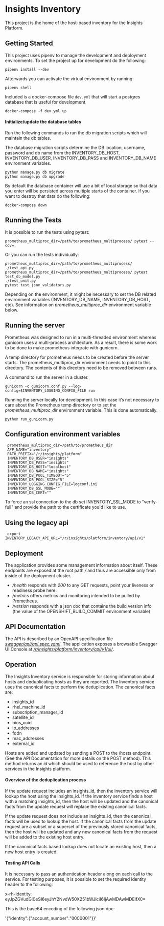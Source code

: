 # Insights Inventory

This project is the home of the host-based inventory for the Insights Platform.

## Getting Started

This project uses pipenv to manage the development and deployment environments.
To set the project up for development do the following:

```
pipenv install --dev
```

Afterwards you can activate the virtual environment by running:

```
pipenv shell
```

Included is a docker-compose file `dev.yml` that will start a postgres database that is
useful for development.

```
docker-compose -f dev.yml up
```

#### Initialize/update the database tables

Run the following commands to run the db migration scripts which will
maintain the db tables.

The database migration scripts determine the DB location, username,
password and db name from the INVENTORY_DB_HOST, INVENTORY_DB_USER,
INVENTORY_DB_PASS and INVENTORY_DB_NAME environment variables.
```
python manage.py db migrate
python manage.py db upgrade
```

By default the database container will use a bit of local storage so that data
you enter will be persisted across multiple starts of the container.  If you
want to destroy that data do the following:

```
docker-compose down
```

## Running the Tests

It is possible to run the tests using pytest:

```
prometheus_multiproc_dir=/path/to/prometheus_multiprocess/ pytest --cov=.
```

Or you can run the tests individually:

```
prometheus_multiproc_dir=/path/to/prometheus_multiprocess/ ./test_api.py
prometheus_multiproc_dir=/path/to/prometheus_multiprocess/ pytest test_db_model.py
./test_unit.py
pytest test_json_validators.py
```

Depending on the environment, it might be necessary to set the DB related environment
variables (INVENTORY_DB_NAME, INVENTORY_DB_HOST, etc).  See information on
_prometheus_multiproc_dir_ environment variable below.

## Running the server

Prometheus was designed to run in a multi-threaded
environment whereas gunicorn uses a multi-process
architecture.  As a result, there is some work
to be done to make prometheus integrate with
gunicorn.

A temp directory for prometheus needs to be created
before the server starts.  The prometheus_multiproc_dir
environment needs to point to this directory.  The
contents of this directory need to be removed between
runs.

A command to run the server in a cluster.

```
gunicorn -c gunicorn.conf.py --log-config=$INVENTORY_LOGGING_CONFIG_FILE run
```

Running the server locally for development. In this case it’s not necessary to
care about the Prometheus temp directory or to set the
_prometheus_multiproc_dir_ environment variable. This is done automatically.

```
python run_gunicorn.py 
```


## Configuration environment variables

```
 prometheus_multiproc_dir=/path/to/prometheus_dir
 APP_NAME="inventory"
 PATH_PREFIX="/r/insights/platform"
 INVENTORY_DB_USER="insights"
 INVENTORY_DB_PASS="insights"
 INVENTORY_DB_HOST="localhost"
 INVENTORY_DB_NAME="insights"
 INVENTORY_DB_POOL_TIMEOUT="5"
 INVENTORY_DB_POOL_SIZE="5"
 INVENTORY_LOGGING_CONFIG_FILE=logconf.ini
 INVENTORY_DB_SSL_MODE=""
 INVENTORY_DB_CERT=""
```

To force an ssl connection to the db set INVENTORY_SSL_MODE to "verify-full"
and provide the path to the certificate you'd like to use.

## Using the legacy api

```
 export INVENTORY_LEGACY_API_URL="/r/insights/platform/inventory/api/v1"
```


## Deployment

The application provides some management information about itself. These
endpoints are exposed at the root path _/_ and thus are accessible only
from inside of the deployment cluster.

* _/health_ responds with _200_ to any GET requests, point your liveness
  or readiness probe here.
* _/metrics_ offers metrics and monitoring intended to be pulled by
  [Prometheus](https://prometheus.io). 
* _/version_ responds with a json doc that contains the build version info
  (the value of the OPENSHIFT_BUILD_COMMIT environment variable)

## API Documentation

The API is described by an OpenAPI specification file
[_swagger/api/api.spec.yaml_](swagger/api.spec.yaml). The application exposes
a browsable Swagger UI Console at
[_/r/insights/platform/inventory/api/v1/ui/_](http://localhost:8080/r/insights/platform/inventory/api/v1/ui/).

## Operation

The Insights Inventory service is responsible for storing information
about hosts and deduplicating hosts as they are reported.  The
Inventory service uses the canonical facts to perform the deduplication.
The canonical facts are:
* insights_id
* rhel_machine_id
* subscription_manager_id
* satellite_id
* bios_uuid
* ip_addresses
* fqdn
* mac_addresses
* external_id

Hosts are added and updated by sending a POST to the /hosts endpoint.
(See the API Documentation for more details on the POST method).
This method returns an *id* which should be used to reference the host
by other services in the Insights platform.

#### Overview of the deduplication process

If the update request includes an insights_id, then the inventory service
will lookup the host using the insights_id.  If the inventory service
finds a host with a matching insights_id, then the host will be updated
and the canonical facts from the update request will replace the existing
canonical facts.

If the update request does not include an insights_id, then the canonical facts
will be used to lookup the host.  If the canonical facts from the update
request are a subset or a superset of the previously stored canonical facts,
then the host will be updated and any new canonical facts from the request
will be added to the existing host entry.

If the canonical facts based lookup does not locate an existing host, then
a new host entry is created.

#### Testing API Calls

It is necessary to pass an authentication header along on each call to the
service.  For testing purposes, it is possible to set the required identity
header to the following:

  x-rh-identity: eyJpZGVudGl0eSI6eyJhY2NvdW50X251bWJlciI6IjAwMDAwMDEifX0=

This is the base64 encoding of the following json doc:

  '{"identity":{"account_number":"0000001"}}'

